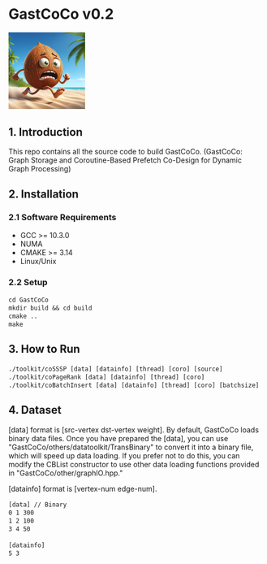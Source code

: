 # GastCoCo v0.2
<!-- ![GastCoCo](GastCoCo.webp) -->
<div align=left> <img src="./others/GastCoCo.webp" width = 30%/> </div>

## 1. Introduction
This repo contains all the source code to build GastCoCo.
(GastCoCo: Graph Storage and Coroutine-Based Prefetch
Co-Design for Dynamic Graph Processing)

## 2. Installation
### 2.1 Software Requirements
- GCC >= 10.3.0
- NUMA
- CMAKE >= 3.14
- Linux/Unix
### 2.2 Setup
```shell
cd GastCoCo
mkdir build && cd build
cmake ..
make
```

## 3. How to Run
```shell
./toolkit/coSSSP [data] [datainfo] [thread] [coro] [source]
./toolkit/coPageRank [data] [datainfo] [thread] [coro]
./toolkit/coBatchInsert [data] [datainfo] [thread] [coro] [batchsize]
```

## 4. Dataset
[data] format is [src-vertex dst-vertex weight]. By default, GastCoCo loads binary data files. Once you have prepared the [data], you can use "GastCoCo/others/datatoolkit/TransBinary" to convert it into a binary file, which will speed up data loading. If you prefer not to do this, you can modify the CBList constructor to use other data loading functions provided in "GastCoCo/other/graphIO.hpp."

[datainfo] format is [vertex-num edge-num].

```shell
[data] // Binary
0 1 300
1 2 100
3 4 50

[datainfo]
5 3
```
